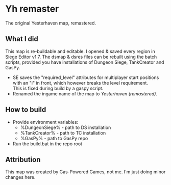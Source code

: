# Yh remaster

The original Yesterhaven map, remastered.

## What I did

This map is re-buildable and editable. I opened & saved every region in Siege Editor v1.7. The dsmap & dsres files can be rebuilt using the batch scripts, provided you have installations of Dungeon Siege, TankCreator and GasPy.
- SE saves the "required_level" attributes for multiplayer start positions with an "i" in front, which however breaks the level requirement.\
  This is fixed during build by a gaspy script.
- Renamed the ingame name of the map to *Yesterhaven (remastered)*.

## How to build

- Provide environment variables:
  - %DungeonSiege% - path to DS installation
  - %TankCreator% - path to TC installation
  - %GasPy% - path to GasPy repo
- Run the build.bat in the repo root

## Attribution

This map was created by Gas-Powered Games, not me. I'm just doing minor changes here.

